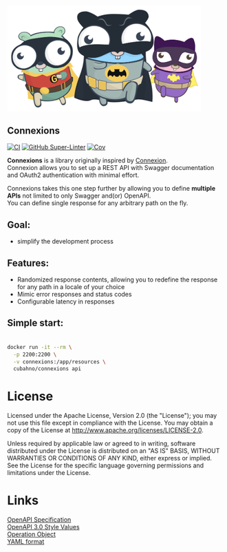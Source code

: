 <div style="text-align: center; width:450px;">
    <img src="./resources/docs/images/gotham.svg">
</div>

## Connexions

[![CI](https://github.com/cubahno/connexions/workflows/CI/badge.svg?event=push)](https://github.com/cubahno/connexions/actions/workflows/ci.yml?query=event%3Apush+branch%3Amaster+workflow%3ACI)
[![GitHub Super-Linter](https://github.com/cubahno/connexions/actions/workflows/ci.yml/badge.svg)](https://github.com/marketplace/actions/super-linter)
[![Cov](https://img.shields.io/endpoint?url=https://gist.githubusercontent.com/cubahno/4110782af3ec09dd1ebabc3304756f1f/raw/covbadge.json)](https://github.com/cubahno/connexions/actions/workflows/ci.yml?query=event%3Apush+branch%3Amaster+workflow%3ACI)


**Connexions** is a library originally inspired by [Connexion](https://github.com/spec-first/connexion).<br/>
Connexion allows you to set up a REST API with Swagger documentation and OAuth2 authentication with minimal effort.<br/>

Connexions takes this one step further by allowing you to define **multiple APIs** not limited to only Swagger and(or) OpenAPI.<br/>
You can define single response for any arbitrary path on the fly.<br/>

## Goal:<br/>
 - simplify the development process

## Features:<br/>
- Randomized response contents, allowing you to redefine the response for any path in a locale of your choice
- Mimic error responses and status codes
- Configurable latency in responses

## Simple start:<br/>

```bash 

docker run -it --rm \
  -p 2200:2200 \
  -v connexions:/app/resources \
  cubahno/connexions api

``` 

License
===================
Licensed under the Apache License, Version 2.0 (the "License"); you may not use this file except in compliance with the License. You may obtain a copy of the License at http://www.apache.org/licenses/LICENSE-2.0.

Unless required by applicable law or agreed to in writing, software distributed under the License is distributed on an "AS IS" BASIS, WITHOUT WARRANTIES OR CONDITIONS OF ANY KIND, either express or implied. See the License for the specific language governing permissions and limitations under the License.


Links
===================
[OpenAPI Specification](https://www.openapis.org/)<br/>
[OpenAPI 3.0 Style Values](https://github.com/OAI/OpenAPI-Specification/blob/master/versions/3.0.2.md#style-values)<br/>
[Operation Object](https://github.com/swagger-api/swagger-spec/blob/master/versions/2.0.md#operation-object)<br/>
[YAML format](https://github.com/OAI/OpenAPI-Specification/blob/master/versions/2.0.md#format)<br/>
